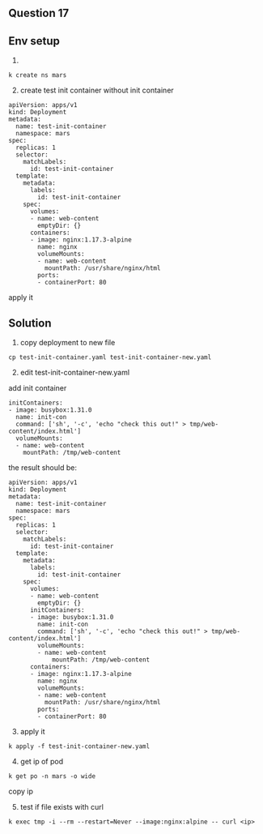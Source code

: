 ## Question 17


## Env setup

1.
```
k create ns mars
```

2. create test init container without init container

```
apiVersion: apps/v1
kind: Deployment
metadata:
  name: test-init-container
  namespace: mars
spec:
  replicas: 1
  selector:
    matchLabels:
      id: test-init-container
  template:
    metadata:
      labels:
        id: test-init-container
    spec:
      volumes:
      - name: web-content
        emptyDir: {}
      containers:
      - image: nginx:1.17.3-alpine
        name: nginx
        volumeMounts:
        - name: web-content
          mountPath: /usr/share/nginx/html
        ports:
        - containerPort: 80
```

apply it

## Solution

1. copy deployment to new file

```
cp test-init-container.yaml test-init-container-new.yaml
```

2. edit test-init-container-new.yaml

add init container

```
initContainers:
- image: busybox:1.31.0
  name: init-con
  command: ['sh', '-c', 'echo "check this out!" > tmp/web-content/index.html']
  volumeMounts:
  - name: web-content
    mountPath: /tmp/web-content
```

the result should be:

```
apiVersion: apps/v1
kind: Deployment
metadata:
  name: test-init-container
  namespace: mars
spec:
  replicas: 1
  selector:
    matchLabels:
      id: test-init-container
  template:
    metadata:
      labels:
        id: test-init-container
    spec:
      volumes:
      - name: web-content
        emptyDir: {}
      initContainers:
      - image: busybox:1.31.0
        name: init-con
        command: ['sh', '-c', 'echo "check this out!" > tmp/web-content/index.html']
        volumeMounts:
        - name: web-content
            mountPath: /tmp/web-content
      containers:
      - image: nginx:1.17.3-alpine
        name: nginx
        volumeMounts:
        - name: web-content
          mountPath: /usr/share/nginx/html
        ports:
        - containerPort: 80
```

3. apply it

```
k apply -f test-init-container-new.yaml
```

4. get ip of pod

```
k get po -n mars -o wide
```

copy ip

5. test if file exists with curl

```
k exec tmp -i --rm --restart=Never --image:nginx:alpine -- curl <ip>
```